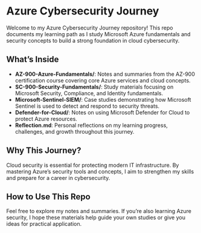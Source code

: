 # Azure Cybersecurity Journey

Welcome to my Azure Cybersecurity Journey repository! This repo documents my learning path as I study Microsoft Azure fundamentals and security concepts to build a strong foundation in cloud cybersecurity.

## What’s Inside

- **AZ-900-Azure-Fundamentals/**: Notes and summaries from the AZ-900 certification course covering core Azure services and cloud concepts.  
- **SC-900-Security-Fundamentals/**: Study materials focusing on Microsoft Security, Compliance, and Identity fundamentals.  
- **Microsoft-Sentinel-SIEM/**: Case studies demonstrating how Microsoft Sentinel is used to detect and respond to security threats.  
- **Defender-for-Cloud/**: Notes on using Microsoft Defender for Cloud to protect Azure resources.  
- **Reflection.md**: Personal reflections on my learning progress, challenges, and growth throughout this journey.

## Why This Journey?

Cloud security is essential for protecting modern IT infrastructure. By mastering Azure’s security tools and concepts, I aim to strengthen my skills and prepare for a career in cybersecurity.

## How to Use This Repo

Feel free to explore my notes and summaries. If you’re also learning Azure security, I hope these materials help guide your own studies or give you ideas for practical application.
